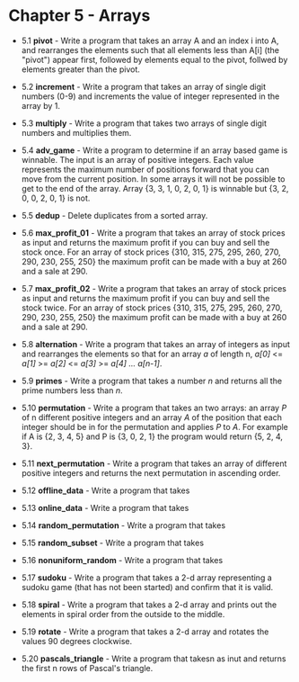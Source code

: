 # Chapter 5 - Arrays

- 5.1 **pivot** - Write a program that takes an array A and an index i into A, and rearranges the elements such that all elements less than A[i] (the "pivot") appear first, followed by elements equal to the pivot, follwed by elements greater than the pivot.

- 5.2 **increment** - Write a program that takes an array of single digit numbers (0-9) and increments the value of integer represented in the array by 1.

- 5.3 **multiply** - Write a program that takes two arrays of single digit numbers and multiplies them.

- 5.4 **adv_game** - Write a program to determine if an array based game is winnable. The input is an array of positive integers.  Each value represents the maximum number of positions forward that you can move from the current position. In some arrays it will not be possible to get to the end of the array. Array {3, 3, 1, 0, 2, 0, 1} is winnable but {3, 2, 0, 0, 2, 0, 1} is not.

- 5.5 **dedup** - Delete duplicates from a sorted array.

- 5.6 **max_profit_01** - Write a program that takes an array of stock prices as input and returns the maximum profit if you can buy and sell the stock once. For an array of stock prices {310, 315, 275, 295, 260, 270, 290, 230, 255, 250} the maximum profit can be made with a buy at 260 and a sale at 290.

- 5.7 **max_profit_02** - Write a program that takes an array of stock prices as input and returns the maximum profit if you can buy and sell the stock twice. For an array of stock prices {310, 315, 275, 295, 260, 270, 290, 230, 255, 250} the maximum profit can be made with a buy at 260 and a sale at 290.
 
- 5.8 **alternation** - Write a program that takes an array of integers as input and rearranges the elements so that for an array *a* of length n, *a[0]* <= *a[1]* >= *a[2]* <= *a[3]* >= *a[4]* *...* *a[n-1]*.

- 5.9 **primes** - Write a program that takes a number *n* and returns all the prime numbers less than *n*.

- 5.10 **permutation** - Write a program that takes an two arrays: an array *P* of n different positive integers and an array *A* of the position that each integer should be in for the permutation and applies *P* to *A*. For example if A is {2, 3, 4, 5} and P is {3, 0, 2, 1} the program would return {5, 2, 4, 3}.

- 5.11 **next_permutation** -  Write a program that takes an array of different positive integers and returns the next permutation in ascending order.

- 5.12 **offline_data** -  Write a program that takes

- 5.13 **online_data** -  Write a program that takes

- 5.14 **random_permutation** -  Write a program that takes

- 5.15 **random_subset** -  Write a program that takes

- 5.16 **nonuniform_random** -  Write a program that takes

- 5.17 **sudoku** -  Write a program that takes a 2-d array representing a sudoku game (that has not been started) and confirm that it is valid.

- 5.18 **spiral** -  Write a program that takes a 2-d array and prints out the elements in spiral order from the outside to the middle.

- 5.19 **rotate** -  Write a program that takes a 2-d array and rotates the values 90 degrees clockwise. 

- 5.20 **pascals_triangle** -  Write a program that takesn as inut and returns the first n rows of Pascal's triangle.